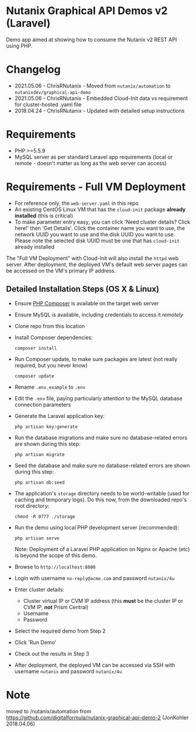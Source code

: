 # Nutanix Graphical API Demos v2 (Laravel)

Demo app aimed at showing how to consume the Nutanix v2 REST API using PHP.

# Changelog

- 2021.05.06 - ChrisRNutanix - Moved from `nutanix/automation` to `nutanixdev/graphical-api-demo`
- 2021.05.06 - ChrisRNutanix - Embedded Cloud-Init data vs requirement for cluster-hosted .yaml file
- 2018.04.24 - ChrisRNutanix - Updated with detailed setup instructions

# Requirements

- PHP >=5.5.9
- MySQL server as per standard Laravel app requirements (local or remote - doesn't matter as long as the web server can access)

# Requirements - Full VM Deployment

- For reference only, the `web-server.yaml` in this repo
- An existing CentOS Linux VM that has the `cloud-init` package **already installed** (this is critical)
- To make parameter entry easy, you can click 'Need cluster details? Click here!' then 'Get Details'.  Click the container name you want to use, the network UUID you want to use and the disk UUID you want to use.  Please note the selected disk UUID must be one that has `cloud-init` already installed

The "Full VM Deployment" with Cloud-Init will also install the `httpd` web server.  After deployment, the deployed VM's default web server pages can be accessed on the VM's primary IP address.

## Detailed Installation Steps (OS X & Linux)

- Ensure [PHP Composer](https://getcomposer.org) is available on the target web server
- Ensure MySQL is available, including credentials to access it _remotely_
- Clone repo from this location
- Install Composer dependencies:

  ```
  composer install
  ```

- Run Composer update, to make sure packages are latest (not really required, but you never know)

  ```
  composer update
  ```

- Rename `.env.example` to `.env`
- Edit the `.env` file, paying particularly attention to the MySQL database connection parameters
- Generate the Laravel application key:

  ```
  php artisan key:generate
  ```

- Run the database migrations and make sure no database-related errors are shown during this step:

  ```
  php artisan migrate
  ```

- Seed the database and make sure no database-related errors are shown during this step:

  ```
  php artisan db:seed
  ```

- The application's `storage` directory needs to be world-writable (used for caching and temporary logs).  Do this now, from the downloaded repo's root directory:

  ```
  chmod -R 0777 ./storage
  ```

- Run the demo using local PHP development server (recommended):

  ```
  php artisan serve
  ```

  Note: Deployment of a Laravel PHP application on Nginx or Apache (etc) is beyond the scope of this demo.

- Browse to `http://localhost:8000`
- Login with username `no-reply@acme.com` and password `nutanix/4u`
- Enter cluster details:

  - Cluster virtual IP or CVM IP address (this **must** be the cluster IP or CVM IP, **not** Prism Central)
  - Username
  - Password
  
- Select the required demo from Step 2
- Click 'Run Demo'
- Check out the results in Step 3
- After deployment, the deployed VM can be accessed via SSH with username `nutanix` and password `nutanix/4u`

# Note
moved to /nutanix/automation from https://github.com/digitalformula/nutanix-graphical-api-demo-2 (JonKohler 2018.04.06)